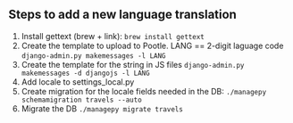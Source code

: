Steps to add a new language translation
---------------------------------------

1. Install gettext (brew + link):
```brew install gettext```
2. Create the template to upload to Pootle. LANG == 2-digit laguage code
```django-admin.py makemessages -l LANG```
3. Create the template for the string in JS files
```django-admin.py makemessages -d djangojs -l LANG```
4. Add locale to settings_local.py
5. Create migration for the locale fields needed in the DB:
```./managepy schemamigration travels --auto```
6. Migrate the DB
```./managepy migrate travels```
